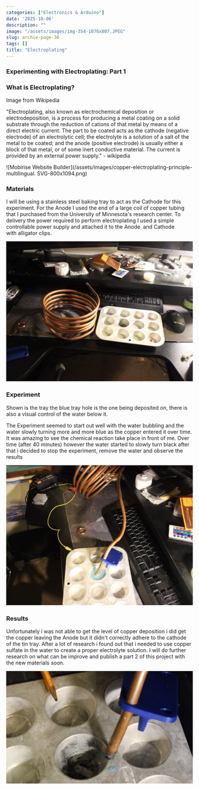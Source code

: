```yaml
---
categories: ["Electronics & Arduino"]
date: '2025-10-06'
description: ""
image: "/assets/images/img-354-1076x807.JPEG"
slug: archie-page-30
tags: []
title: "Electroplating"
---
```



### Experimenting with Electroplating: Part 1




### What is Electroplating?


Image from Wikipedia


"Electroplating, also known as electrochemical deposition or electrodeposition, is a process for producing a metal coating on a solid substrate through the reduction of cations of that metal by means of a direct electric current. The part to be coated acts as the cathode (negative electrode) of an electrolytic cell; the electrolyte is a solution of a salt of the metal to be coated; and the anode (positive electrode) is usually either a block of that metal, or of some inert conductive material. The current is provided by an external power supply." - wikipedia


![Mobirise Website Builder](/assets/images/copper-electroplating-principle-multilingual. SVG-800x1094.png)




### Materials


I will be using a stainless steel baking tray to act as the Cathode for this experiment. For the Anode I used the end of a large coil of copper tubing that I purchased from the University of Minnesota's research center. To delivery the power required to perform electroplating I used a simple controllable power supply and attached it to the Anode  and Cathode with alligator clips.


![Mobirise Website Builder](/assets/images/img-361-1076x807.jpg)




### Experiment


Shown is the tray the blue tray hole is the one being deposited on, there is also a visual control of the water below it.


The Experiment seemed to start out well with the water bubbling and the water slowly turning more and more blue as the copper entered it over time. It was amazing to see the chemical reaction take place in front of me. Over time (after 40 minutes) however the water started to slowly turn black after that i decided to stop the experiment, remove the water and observe the results


![Mobirise Website Builder](/assets/images/img-353-1076x807.jpg)




### Results


Unfortunately i was not able to get the level of copper deposition i did get the copper leaving the Anode but it didn't correctly adhere to the cathode of the tin tray. After a lot of research i found out that i needed to use copper sulfate in the water to create a proper electrolyte solution. I will do further research on what can be improve and publish a part 2 of this project with the new materials soon.


![Mobirise Website Builder](/assets/images/post-1076x650.jpg)


